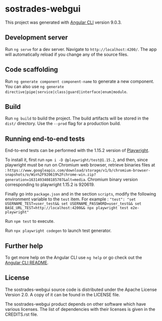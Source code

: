 # sostrades-webgui

This project was generated with [Angular CLI](https://github.com/angular/angular-cli) version 9.0.3.

## Development server

Run `ng serve` for a dev server. Navigate to `http://localhost:4200/`. The app will automatically reload if you change any of the source files.

## Code scaffolding

Run `ng generate component component-name` to generate a new component. You can also use `ng generate directive|pipe|service|class|guard|interface|enum|module`.

## Build

Run `ng build` to build the project. The build artifacts will be stored in the `dist/` directory. Use the `--prod` flag for a production build.

## Running end-to-end tests

End-to-end tests can be performed with the 1.15.2 version of [Playwright](https://playwright.dev/). 

To install it, first run `npm i -D @playwright/test@1.15.2`, and then, since playwright must be run on Chromium web browser, retrieve binaries files at : `https://www.googleapis.com/download/storage/v1/b/chromium-browser-snapshots/o/Win%2F920619%2Fchrome-win.zip?generation=1631493408185707&alt=media`. Chromium binary version corresponding to playwright 1.15.2 is 920619.

Finally go into `package.json` and in the section `scripts`, modify the following environment variable to the `test` item. 
For example : `"test": "set USERNAME_TEST=user_test&& set USERNAME_PASSWORD=user_test&& set BASE_URL_TEST=http://localhost:4200&& npx playwright test e2e-playwright"`

Run `npm test` to execute.

Run  `npx playwright codegen` to launch test generator.

## Further help

To get more help on the Angular CLI use `ng help` or go check out the [Angular CLI README](https://github.com/angular/angular-cli/blob/master/README.md).

## License
The sostrades-webgui source code is distributed under the Apache License Version 2.0.
A copy of it can be found in the LICENSE file.

The sostrades-webgui product depends on other software which have various licenses.
The list of dependencies with their licenses is given in the CREDITS.rst file.